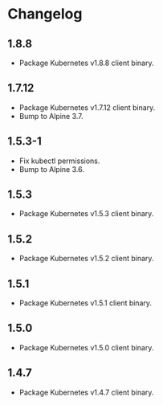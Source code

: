 # Changelog

## 1.8.8

* Package Kubernetes v1.8.8 client binary.

## 1.7.12

* Package Kubernetes v1.7.12 client binary.
* Bump to Alpine 3.7.

## 1.5.3-1

* Fix kubectl permissions.
* Bump to Alpine 3.6.

## 1.5.3

* Package Kubernetes v1.5.3 client binary.

## 1.5.2

* Package Kubernetes v1.5.2 client binary.

## 1.5.1

* Package Kubernetes v1.5.1 client binary.

## 1.5.0

* Package Kubernetes v1.5.0 client binary.

## 1.4.7

* Package Kubernetes v1.4.7 client binary.

